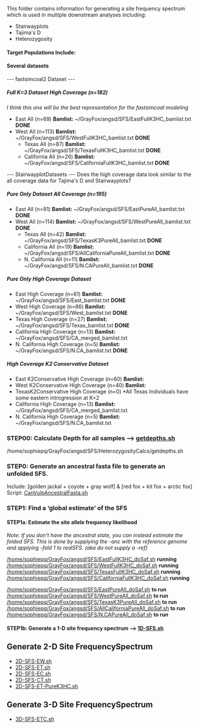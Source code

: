 This folder contains information for generating a site frequency spectrum which is used in multiple downstream analyses including:
* Stairwayplots
* Tajima's D
* Heterozygosity

#### Target Populations Include:

#### Several datasets

--- fastsimcoal2 Dataset ---
##### Full K=3 Dataset High Coverage (n=182)
*I think this one will be the best representation for the fastsimcoal modeling*
* East All (n=69) **Bamlist:** ~/GrayFox/angsd/SFS/EastFullK3HC_bamlist.txt **DONE**
* West All (n=113) **Bamlist:** ~/GrayFox/angsd/SFS/WestFullK3HC_bamlist.txt **DONE**
  * Texas All (n=87) **Bamlist:** ~/GrayFox/angsd/SFS/TexasFullK3HC_bamlist.txt **DONE**
  * California All (n=26) **Bamlist:** ~/GrayFox/angsd/SFS/CaliforniaFullK3HC_bamlist.txt **DONE**

--- StairwayplotDatasets ---
Does the high coverage data look similar to the all coverage data for Tajima's D and Stairwayplots?
##### Pure Only Dataset All Coverage (n=195)
* East All (n=81) **Bamlist:** ~/GrayFox/angsd/SFS/EastPureAll_bamlist.txt **DONE**
* West All (n=114) **Bamlist:** ~/GrayFox/angsd/SFS/WestPureAll_bamlist.txt **DONE**
  * Texas All (n=42) **Bamlist:** ~/GrayFox/angsd/SFS/TexasK3PureAll_bamlist.txt **DONE**
  * California All (n=19) **Bamlist:** ~/GrayFox/angsd/SFS/AllCaliforniaPureAll_bamlist.txt **DONE**
  * N. California All (n=11) **Bamlist:** ~/GrayFox/angsd/SFS/N.CAPureAll_bamlist.txt **DONE**

##### Pure Only High Coverage Dataset
* East High Coverage (n=61) **Bamlist:** ~/GrayFox/angsd/SFS/East_bamlist.txt **DONE**
* West High Coverage (n=86) **Bamlist:** ~/GrayFox/angsd/SFS/West_bamlist.txt **DONE**
* Texas High Coverage (n=27) **Bamlist:** ~/GrayFox/angsd/SFS/Texas_bamlist.txt **DONE**
* California High Coverage (n=13) **Bamlist:** ~/GrayFox/angsd/SFS/CA_merged_bamlist.txt
* N. California High Coverage (n=5) **Bamlist:** ~/GrayFox/angsd/SFS/N.CA_bamlist.txt **DONE**


##### High Coverage K2 Conservative Dataset
* East K2Conservative High Coverage (n=60) **Bamlist:** 
* West K2Conservative High Coverage (n=40) **Bamlist:** 
* TexasK2Conservative High Coverage (n=0) *All Texas Individuals have some eastern introgression at K=2
* California High Coverage (n=13) **Bamlist:** ~/GrayFox/angsd/SFS/CA_merged_bamlist.txt
* N. California High Coverage (n=5) **Bamlist:** ~/GrayFox/angsd/SFS/N.CA_bamlist.txt

### STEP00: Calculate Depth for all samples --> [getdepths.sh]()
/home/sophiepq/GrayFox/angsd/SFS/HeterozygosityCalcs/getdepths.sh

### STEP0: Generate an ancestral fasta file to generate an unfolded SFS.
Include: [golden jackal + coyote + gray wolf] & [red fox + kit fox + arctic fox] \
Script: [CanVulpAncestralFasta.sh]()

### STEP1: Find a ‘global estimate’ of the SFS
#### STEP1a: Estimate the site allele frequency likelihood
*Note: If you don't have the ancestral state, you can instead estimate the folded SFS. This is done by supplying the -anc with the reference genome and applying -fold 1 to realSFS. (aka do not supply a -ref)*

[/home/sophiepq/GrayFox/angsd/SFS/EastFullK3HC_doSaf.sh]() **running** \
[/home/sophiepq/GrayFox/angsd/SFS/WestFullK3HC_doSaf.sh]() **running** \
[/home/sophiepq/GrayFox/angsd/SFS/TexasFullK3HC_doSaf.sh]() **running** \
[/home/sophiepq/GrayFox/angsd/SFS/CaliforniaFullK3HC_doSaf.sh]() **running** 

[/home/sophiepq/GrayFox/angsd/SFS/EastPureAll_doSaf.sh]() **to run** \
[/home/sophiepq/GrayFox/angsd/SFS/WestPureAll_doSaf.sh]() **to run** \
[/home/sophiepq/GrayFox/angsd/SFS/TexasK3PureAll_doSaf.sh]() **to run** \
[/home/sophiepq/GrayFox/angsd/SFS/AllCaliforniaPureAll_doSaf.sh]() **to run** \
[/home/sophiepq/GrayFox/angsd/SFS/N.CAPureAll_doSaf.sh]() **to run** 


#### STEP1b: Generate a 1-D site frequency spectrum --> [1D-SFS.sh](https://github.com/squisquater/Gray-Fox-Hybrid-Zone-Dynamics/blob/main/Demographic-History/SFS/1D-SFS.sh)

## Generate 2-D Site FrequencySpectrum 
* [2D-SFS-EW.sh]()
* [2D-SFS-ET.sh]()
* [2D-SFS-EC.sh]()
* [2D-SFS-CT.sh]()
* [2D-SFS-ET-PureK3HC.sh](https://github.com/squisquater/Gray-Fox-Hybrid-Zone-Dynamics/blob/main/Demographic-History/SFS/2D-SFS-ET-PureK3HC.sh)

## Generate 3-D Site FrequencySpectrum 
* [3D-SFS-ETC.sh]()



